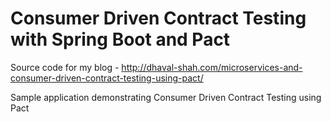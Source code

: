 # Consumer Driven Contract Testing with Spring Boot and Pact

Source code for my blog - http://dhaval-shah.com/microservices-and-consumer-driven-contract-testing-using-pact/

Sample application demonstrating Consumer Driven Contract Testing using Pact
